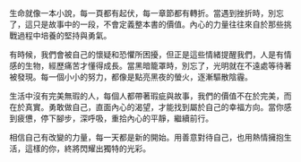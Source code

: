 生命就像一本小說，每一頁都有起伏，每一章節都有轉折。當遇到挫折時，別忘了，這只是故事中的一段，不會定義整本書的價值。內心的力量往往來自於那些挑戰過程中培養的堅持與勇氣。

有時候，我們會被自己的懷疑和恐懼所困擾，但正是這些情緒提醒我們，人是有情感的生物，經歷痛苦才懂得成長。當黑暗籠罩時，別忘了，光明就在不遠處等待著被發現。每一個小小的努力，都像是點亮黑夜的螢火，逐漸驅散陰霾。

生活中沒有完美無瑕的人，每個人都帶著瑕疵與故事，我們的價值不在於完美，而在於真實。勇敢做自己，直面內心的渴望，才能找到屬於自己的幸福方向。當你感到疲憊，停下腳步，深呼吸，重拾內心的平靜，繼續前行。

相信自己有改變的力量，每一天都是新的開始。用善意對待自己，也用熱情擁抱生活，這樣的你，終將閃耀出獨特的光彩。